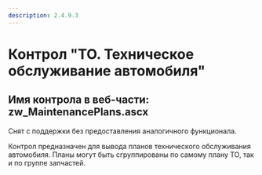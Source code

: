 ```yaml
---
description: 2.4.9.3
---
```


# Контрол "ТО. Техническое обслуживание автомобиля"

## Имя контрола в веб-части: zw\_MaintenancePlans.ascx

Снят с поддержки без предоставления аналогичного функционала.

Контрол предназначен для вывода планов технического обслуживания автомобиля. Планы могут быть сгруппированы по самому плану ТО, так и по группе запчастей.

